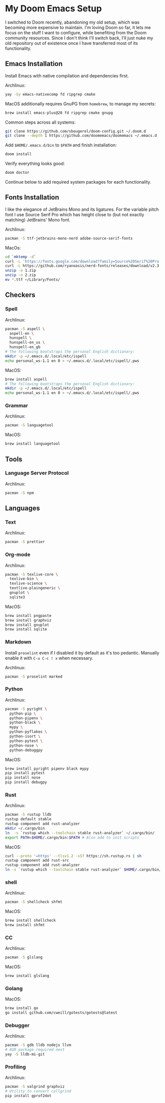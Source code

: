 # My Doom Emacs Setup

I switched to Doom recently, abandoning my old setup, which was becoming more expensive to maintain. I'm loving Doom so far, it lets me focus on the stuff I want to configure, while benefiting from the Doom community resources. Since I don't think I'll switch back, I'll just nuke my old repository out of existence once I have transferred most of its functionality.

## Emacs Installation

Install Emacs with native compilation and dependencies first.

Archlinux:

```sh
yay -Sy emacs-nativecomp fd ripgrep cmake
```

MacOS additionally requires GnuPG from `homebrew`, to manage my secrets:

```sh
brew install emacs-plus@28 fd ripgrep cmake gnupg
```

Common steps across all systems:

```sh
git clone https://github.com/sbougerel/doom-config.git ~/.doom.d
git clone --depth 1 https://github.com/doomemacs/doomemacs ~/.emacs.d
```

Add `$HOME/.emacs.d/bin` to `$PATH` and finish installation:

```sh
doom install
```

Verify everything looks good:

```sh
doom doctor
```

Continue below to add required system packages for each functionality.

## Fonts Installation

I like the elegance of JetBrains Mono and its ligatures. For the variable pitch font I use Source Serif Pro which has height close to (but not exactly matching) JetBrains' Mono font.

Archlinux:

```sh
pacman -S ttf-jetbrains-mono-nerd adobe-source-serif-fonts
```

MacOs:

```sh
cd `mktemp -d`
curl -L 'https://fonts.google.com/download?family=Source%20Serif%20Pro' -o 1.zip
curl -L https://github.com/ryanoasis/nerd-fonts/releases/download/v2.3.3/JetBrainsMono.zip -o 2.zip
unzip -o 1.zip
unzip -o 2.zip
mv *.ttf ~/Library/Fonts/
```

## Checkers

### Spell

Archlinux:

```sh
pacman -S aspell \
  aspell-en \
  hunspell \
  hunspell-en_us \
  hunspell-en_gb
# The following bootstraps the personal English dictionary:
mkdir -p ~/.emacs.d/.local/etc/ispell
echo personal_ws-1.1 en 0 > ~/.emacs.d/.local/etc/ispell/.pws
```

MacOS:

```sh
brew install aspell
# The following bootstraps the personal English dictionary:
mkdir -p ~/.emacs.d/.local/etc/ispell
echo personal_ws-1.1 en 0 > ~/.emacs.d/.local/etc/ispell/.pws
```

### Grammar

Archlinux:

```sh
pacman -S languagetool
```

MacOS:

```sh
brew install languagetool
```

## Tools

### Language Server Protocol

Archlinux:

```sh
pacman -S npm
```

## Languages

### Text

Archlinux:

```sh
pacman -S prettier
```

### Org-mode

Archlinux:

```sh
pacman -S texlive-core \
  texlive-bin \
  texlive-science \
  textlive-plaingeneric \
  gnuplot \
  sqlite3
```

MacOS:

```sh
brew install pngpaste
brew install graphviz
brew install gnuplot
brew install sqlite
```

### Markdown

Install `proselint` even if I disabled it by default as it's too pedantic. Manually enable it with `C-u C-c ! x` when necessary.

Archlinux:

```sh
pacman -S proselint marked
```

### Python

Archlinux:

```sh
pacman -S pyright \
  python-pip \
  python-pipenv \
  python-black \
  mypy \
  python-pyflakes \
  python-isort \
  python-pytest \
  python-nose \
  python-debuggpy
```

MacOS:

```sh
brew install pyright pipenv black mypy
pip install pytest
pip install nose
pip install debugpy
```

### Rust

Archlinux:

```sh
pacman -S rustup lldb
rustup default stable
rustup component add rust-analyzer
mkdir ~/.cargo/bin
ln  -s `rustup which --toolchain stable rust-analyzer` ~/.cargo/bin/
export PATH=$HOME/.cargo/bin:$PATH # Also add to init scripts
```

MacOS:

```sh
curl --proto '=https' --tlsv1.2 -sSf https://sh.rustup.rs | sh
rustup component add rust-src
rustup component add rust-analyzer
ln -s `rustup which --toolchain stable rust-analyzer` $HOME/.cargo/bin/rust-analyzer
```

### shell

Archlinux:

```sh
pacman -S shellcheck shfmt
```

MacOS:

```sh
brew install shellcheck
brew install shfmt
```

### CC

Archlinux:

```sh
pacman -S glslang
```

MacOS:

```sh
brew install glslang
```

### Golang

MacOS:

```sh
brew install go
go install github.com/cweill/gotests/gotests@latest
```

### Debugger

Archlinux:

```sh
pacman -S gdb lldb nodejs llvm
# AUR package required next
yay -S lldb-mi-git
```

### Profiling

Archlinux:

```sh
pacman -S valgrind graphviz
# Utility to convert callgrind
pip install gprof2dot
```
